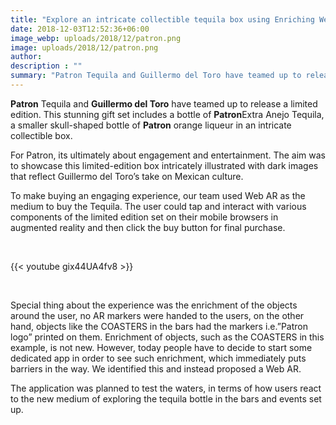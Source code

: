```yaml
---
title: "Explore an intricate collectible tequila box using Enriching Web AR experience"
date: 2018-12-03T12:52:36+06:00
image_webp: uploads/2018/12/patron.png
image: uploads/2018/12/patron.png
author: 
description : ""
summary: "Patron Tequila and Guillermo del Toro have teamed up to release a limited edition. To make buying an engaging experience, our team used Web AR as the medium to buy the Tequila."
---
```


**Patron** Tequila and **Guillermo del Toro** have teamed up to release a limited edition. This stunning gift set includes a bottle of **Patron**Extra Anejo Tequila, a smaller skull-shaped bottle of **Patron** orange liqueur in an intricate collectible box.

   
For Patron, its ultimately about engagement and entertainment. The aim was to showcase this limited-edition box intricately illustrated with dark images that reflect Guillermo del Toro’s take on Mexican culture.

To make buying an engaging experience, our team used Web AR as the medium to buy the Tequila. The user could tap and interact with various components of the limited edition set on their mobile browsers in augmented reality and then click the buy button for final purchase.

&nbsp;
&nbsp;

{{< youtube gix44UA4fv8 >}}

&nbsp;
&nbsp;

Special thing about the experience was the enrichment of the objects around the user, no AR markers were handed to the users, on the other hand, objects like the COASTERS in the bars had the markers i.e.”Patron logo” printed on them. Enrichment of objects, such as the COASTERS in this example, is not new. However, today people have to decide to start some dedicated app in order to see such enrichment, which immediately puts barriers in the way. We identified this and instead proposed a Web AR.

The application was planned to test the waters, in terms of how users react to the new medium of exploring the tequila bottle in the bars and events set up.
